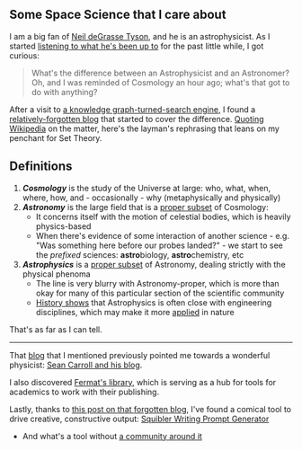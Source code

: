 ## Some Space Science that I care about

I am a big fan of [Neil deGrasse Tyson][1], and he is an astrophysicist. As I started 
  [listening to what he's been up to][ndt on rogen, round 3] for the past little while, I got curious:

> What's the difference between an Astrophysicist and an Astronomer? Oh, and I was reminded of Cosmology an hour ago; what's that got to
  do with anything?

After a visit to [a knowledge graph-turned-search engine][gsearch], I found a [relatively-forgotten blog][blog root] that started to cover the
  difference. [Quoting Wikipedia][comparing astros] on the matter, here's the layman's rephrasing that leans on my penchant for Set Theory.

## Definitions

1. ___Cosmology___ is the study of the Universe at large: who, what, when, where, how, and - occasionally - why (metaphysically and physically)
2. ___Astronomy___ is the large field that is a [proper subset] of Cosmology:
   * It concerns itself with the motion of celestial bodies, which is heavily physics-based
   * When there's evidence of some interaction of another science - e.g. "Was something here before our probes landed?" - we start to
    see the _prefixed_ sciences: **astro**biology, **astro**chemistry, etc
3. ___Astrophysics___ is a [proper subset] of Astronomy, dealing strictly with the physical phenoma
   * The line is very blurry with Astronomy-proper, which is more than okay for many of this particular section of the scientific community
   * [History shows][atw] that Astrophysics is often close with engineering disciplines, which may make it more [applied] in nature

That's as far as I can tell.

---
That [blog][blog root] that I mentioned previously pointed me towards a wonderful physicist:
  [Sean Carroll and his blog][sean carroll physicist].

I also discovered [Fermat's library], which is serving as a hub for tools for academics to work with their publishing.

Lastly, thanks to [this post on that forgotten blog][blog explosive writing], I've found a comical tool to drive
  creative, constructive output: [Squibler Writing Prompt Generator][explosive writing]
* And what's a tool without [a community around it][daily writing community]


[1]: https://en.wikipedia.org/wiki/Neil_deGrasse_Tyson
[ndt on rogen, round 3]: https://www.youtube.com/watch?v=0pmviUS1Zac
[gsearch]: https://www.google.com/search?q=astronomy+vs+cosmology
[blog root]: https://vidyasagarv.com/
[comparing astros]: https://vidyasagarv.com/difference-between-astronomy-astrophysics-and-cosmology/

[proper subset]: https://en.wikipedia.org/wiki/Subset#Definitions
[atw]: https://en.wikipedia.org/wiki/Accessory_to_War
[applied]: https://en.wikipedia.org/wiki/Applied_science

[sean carroll physicist]: https://www.preposterousuniverse.com/blog/
[Fermat's library]: https://fermatslibrary.com

[explosive writing]: https://www.squibler.io/writing-prompt-generator
[blog explosive writing]: https://vidyasagarv.com/the-most-dangerous-writing-app/
[daily writing community]: https://750words.com
